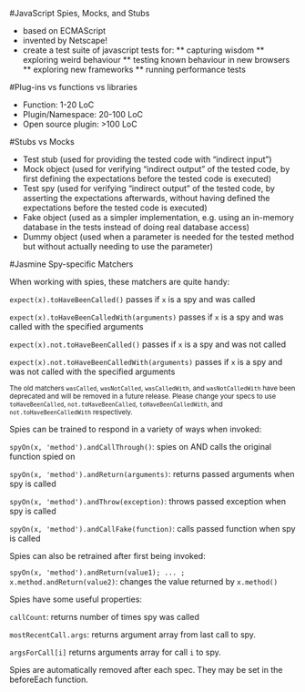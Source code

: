 #JavaScript Spies, Mocks, and Stubs

* based on ECMAScript
* invented by Netscape!
* create a test suite of javascript tests for:
** capturing wisdom
** exploring weird behaviour
** testing known behaviour in new browsers
** exploring new frameworks
** running performance tests

#Plug-ins vs functions vs libraries
* Function: 1-20 LoC
* Plugin/Namespace: 20-100 LoC
* Open source plugin: >100 LoC

#Stubs vs Mocks
* Test stub (used for providing the tested code with “indirect input”)
* Mock object (used for verifying “indirect output” of the tested code, by first
 defining the expectations before the tested code is executed)
* Test spy (used for verifying “indirect output” of the tested code, by
 asserting the expectations afterwards, without having defined the
  expectations before the tested code is executed)
* Fake object (used as a simpler implementation, e.g. using an in-memory
 database in the tests instead of doing real database access)
* Dummy object (used when a parameter is needed for the tested method but
 without actually needing to use the parameter)

#Jasmine Spy-specific Matchers

When working with spies, these matchers are quite handy:

`expect(x).toHaveBeenCalled()` passes if `x` is a spy and was called

`expect(x).toHaveBeenCalledWith(arguments)` passes if `x` is a spy and was called with the specified arguments

`expect(x).not.toHaveBeenCalled()` passes if `x` is a spy and was not called

`expect(x).not.toHaveBeenCalledWith(arguments)` passes if `x` is a spy and was not called with the specified arguments

<small>The old matchers `wasCalled`, `wasNotCalled`, `wasCalledWith`, and `wasNotCalledWith` have been deprecated and will be removed in a future release. Please change your specs to use `toHaveBeenCalled`, `not.toHaveBeenCalled`, `toHaveBeenCalledWith`, and `not.toHaveBeenCalledWith` respectively.</small>

Spies can be trained to respond in a variety of ways when invoked:

`spyOn(x, 'method').andCallThrough()`: spies on AND calls the original function spied on

`spyOn(x, 'method').andReturn(arguments)`: returns passed arguments when spy is called

`spyOn(x, 'method').andThrow(exception)`: throws passed exception when spy is called

`spyOn(x, 'method').andCallFake(function)`: calls passed function when spy is called

Spies can also be retrained after first being invoked:

`spyOn(x, 'method').andReturn(value1); ... ; x.method.andReturn(value2)`: changes the value returned by `x.method()`

Spies have some useful properties:

`callCount`: returns number of times spy was called

`mostRecentCall.args`: returns argument array from last call to spy.

`argsForCall[i]` returns arguments array for call `i` to spy.

Spies are automatically removed after each spec. They may be set in the beforeEach function.
